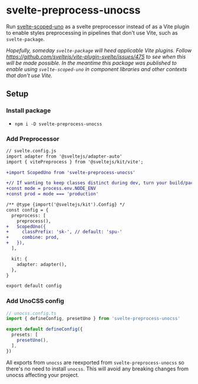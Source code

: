 # svelte-preprocess-unocss

Run [svelte-scoped-uno](https://github.com/jacob-8/svelte-scoped-uno)
 as a svelte preprocessor instead of as a Vite plugin to enable styles preprocessing in pipelines that don't use Vite, such as `svelte-package`. 
 
 *Hopefully, someday `svelte-package` will heed applicable Vite plugins. Follow https://github.com/sveltejs/vite-plugin-svelte/issues/475 to see when this will be made possible. In the meantime this package was published to enable using `svelte-scoped-uno` in component libraries and other contexts that don't use Vite.*

## Setup

### Install package

- `npm i -D svelte-preprocess-unocss`

### Add Preprocessor

```diff
// svelte.config.js
import adapter from '@sveltejs/adapter-auto'
import { vitePreprocess } from '@sveltejs/kit/vite';

+import ScopedUno from 'svelte-preprocess-unocss'

+// If wanting to keep classes distinct during dev, turn your build/package script into `cross-env NODE_ENV=production svelte-kit sync && svelte-package`. Requires `cross-env` as a `devDependency`.
+const mode = process.env.NODE_ENV
+const prod = mode === 'production'

/** @type {import('@sveltejs/kit').Config} */
const config = {
  preprocess: [
    preprocess(),
+   ScopedUno({
+     classPrefix: 'sk-', // default: 'spu-'
+     combine: prod,
+   }),
  ],

  kit: {
    adapter: adapter(),
  },
}

export default config
```

### Add UnoCSS config

```ts
// unocss.config.ts
import { defineConfig, presetUno } from 'svelte-preprocess-unocss'

export default defineConfig({
  presets: [
    presetUno(),
  ],
})
```

All exports from `unocss` are reexported from `svelte-preprocess-unocss` so there's no need to install `unocss`. This will avoid any breaking changes from unocss affecting your project.
